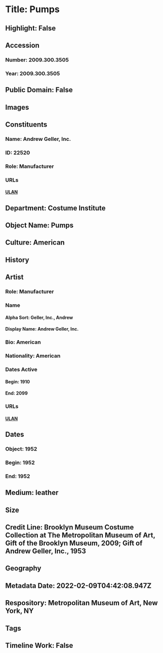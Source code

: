 # Title: Pumps
## Highlight: False
## Accession
### Number: 2009.300.3505
### Year: 2009.300.3505
## Public Domain: False
## Images
## Constituents
### Name: Andrew Geller, Inc.
### ID: 22520
### Role: Manufacturer
### URLs
#### [ULAN](http://vocab.getty.edu/page/ulan/500524721)
## Department: Costume Institute
## Object Name: Pumps
## Culture: American
## History
## Artist
### Role: Manufacturer
### Name
#### Alpha Sort: Geller, Inc., Andrew
#### Display Name: Andrew Geller, Inc.
### Bio: American
### Nationality: American
### Dates Active
#### Begin: 1910
#### End: 2099
### URLs
#### [ULAN](http://vocab.getty.edu/page/ulan/500524721)
## Dates
### Object: 1952
### Begin: 1952
### End: 1952
## Medium: leather
## Size
## Credit Line: Brooklyn Museum Costume Collection at The Metropolitan Museum of Art, Gift of the Brooklyn Museum, 2009; Gift of Andrew Geller, Inc., 1953
## Geography
## Metadata Date: 2022-02-09T04:42:08.947Z
## Respository: Metropolitan Museum of Art, New York, NY
## Tags
## Timeline Work: False